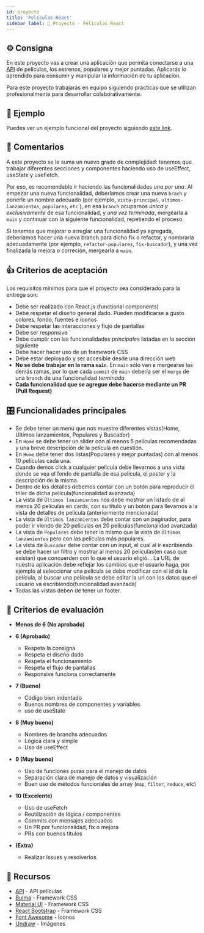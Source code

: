 ```yaml
---
id: proyecto
title: 'Películas-React'
sidebar_label: 🎥 Proyecto - Peliculas React
---
```


## ⚙️ Consigna

En este proyecto vas a crear una aplicación que permita conectarse a una [API](https://developers.themoviedb.org/3/getting-started/introduction) de películas, los estrenos, populares y mejor puntadas. Aplicarás lo aprendido para consumir y manipular la información de tu aplicación.

Para este proyecto trabajarás en equipo siguiendo prácticas que se utilizan profesionalmente para desarrollar colaborativamente.

## 👀 Ejemplo

Puedes ver un ejemplo funcional del proyecto siguiendo [este link](https://app-movie-jonhks.herokuapp.com/).

## 💬 Comentarios

A este proyecto se le suma un nuevo grado de complejidad: tenemos que trabajar diferentes secciones y componentes haciendo uso de useEffect, useState y useFetch.

Por eso, es recomendable ir haciendo las funcionalidades _una por una_. Al empezar una nueva funcionalidad, deberíamos crear una nueva `brach` y ponerle un nombre adecuado (por ejemplo, `vista-principal`, `ultimos-lanzamientos`, `populares`, `etc` ), en esa `branch` ocuparnos _única y exclusivamente_ de esa funcionalidad, y _una vez terminada_, mergearla a `main` y continuar con la siguiente funcionalidad, repetiendo el proceso.

Si tenemos que mejorar o arreglar una funcionalidad ya agregada, deberíamos hacer una nueva branch para dicho fix o refactor, y nombrarla adecuadamente (por ejemplo, `refactor-populares`, `fix-buscador`), y una vez finalizada la mejora o correción, mergearla a `main`.


## 👍 Criterios de aceptación

Los requisitos mínimos para que el proyecto sea considerado para la entrega son:

- Debe ser realizado con React.js (functional components)
- Debe respetar el diseño general dado. Pueden modificarse a gusto colores, fondo, fuentes e íconos
- Debe respetar las interacciones y flujo de pantallas
- Debe ser responsive
- Debe cumplir con las funcionalidades _principales_ listadas en la sección siguiente
- Debe hacer hacer uso de un framework CSS 
- Debe estar deployado y ser accesible desde una dirección web
- **No se debe trabajar en la rama `main`**. En `main` sólo van a mergearse las demás ramas, por lo que cada `commit` de `main` debería ser el `merge` de una `branch` de una funcionalidad _terminada_
- **Cada funcionalidad que se agregue debe hacerse mediante un PR (Pull Request)**

## 🎛 Funcionalidades principales

- Se debe tener un menú que nos muestre diferentes vistas(Home, Últimos lanzamientos, Populares y Buscador)
- En `Home` se debe tener un slider con al menos 5 películas recomendadas y una breve descripción de la película en cuestión. 
- En `Home` debe tener dos listas(Populares y mejor puntadas) con al menos 10 películas cada una.
- Cuando demos click a cualquier película debe llevarnos a una vista donde se vea el fondo de pantalla de esa película, el poster y la descripción de la misma.
- Dentro de los detalles debemos contar con un botón para reproducir el triler de dicha película(funcionalidad avanzada)
- La vista de `Últimos lanzamientos` nos debe mostrar un listado de al menos 20 películas en cards, con su titulo y un botón para llevarnos a la vista de detalles de película (anteriormente mencionada)
- La vista de `Últimos lanzamientos` debe contar con un paginador, para poder ir viendo de 20 películas en 20 películas(funcionalidad avanzada)
- La vista de `Populares` debe tener lo mismo que la vista de `Últimos lanzamientos` pero con las películas más populares. 
- La vista de `Buscador` debe contar con un input, el cual al ir escribiendo se debe hacer un filtro y mostrar al menos 20 películas(en caso que existan) que concuerden con lo que el usuario eligió. 
. La URL de nuestra aplicación debe reflejar los cambios que el usuario haga, por ejemplo al seleccionar una película se debe modificar con el id de la película, al buscar una película se debe editar la url con los datos que el usuario va escribiendo(funcionalidad avanzada)
- Todas las vistas deben de tener un footer. 



## 📝 Criterios de evaluación

- **Menos de 6 (No aprobado)**
- **6 (Aprobado)**
  - Respeta la consigna
  - Respeta el diseño dado
  - Respeta el funcionamiento
  - Respeta el flujo de pantallas
  - Responsive funciona correctamente
- **7 (Bueno)**
  - Código bien indentado
  - Buenos nombres de componentes y variables
  - uso de useState
- **8 (Muy bueno)**
  - Nombres de branchs adecuados
  - Lógica clara y simple
  - Uso de useEffect
- **9 (Muy bueno)**
  - Uso de funciones puras para el manejo de datos
  - Separación clara de manejo de datos y visualización
  - Buen uso de métodos funcionales de array (`map`, `filter`, `reduce`, etc)
- **10 (Excelente)**
  - Uso de useFetch
  - Reutilización de lógica / componentes
  - Commits con mensajes adecuados
  - Un PR por funcionalidad, fix o mejora
  - PRs con buenos títulos

- **(Extra)**
  - Realizar Issues y resolverlos.

## 🧰 Recursos

- [API](https://developers.themoviedb.org/3/getting-started/introduction) - API películas 
- [Bulma](https://bulma.io/documentation/elements/) - Framework CSS
- [Material UI](https://material-ui.com/) - Framework CSS
- [React Bootstrap](https://react-bootstrap.github.io/) - Framework CSS
- [Font Awesome](https://fontawesome.com/icons) - Íconos
- [Undraw](https://undraw.co/) - Imágenes
